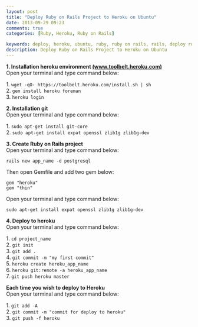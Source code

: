 ```yaml
---
layout: post
title: "Deploy Ruby on Rails Project to Heroku on Ubuntu"
date: 2013-09-29 09:23
comments: true
categories: [Ruby, Heroku, Ruby on Rails]

keywords: deploy, heroku, ubuntu, ruby, ruby on rails, rails, deploy ruby on rails project to heroku on ubuntu
description: Deploy Ruby on Rails Project to Heroku on Ubuntu
---
```


<p>
  <strong>1. Installation heroku environment <a href="https://toolbelt.heroku.com/">(www.toolbelt.heroku.com)</a></strong><br/>
  Open your terminal and type command below:
</p>

<p>
  1. <code>wget -qO- https://toolbelt.heroku.com/install.sh | sh</code><br/>
  2. <code>gem install heroku foreman</code><br/>
  3. <code>heroku login</code>
</p>

<p>
  <strong>2.  Installation git<br/></strong>
  Open your terminal and type command below:
</p>

<p>
  1. <code>sudo apt-get install git-core</code><br/>
  2. <code>sudo apt-get install expat openssl zlib1g zlib1g-dev</code>
</p>

<p>
  <strong>3. Create Ruby on Rails project<br/></strong>
  Open your terminal and type command below:
</p>

<p>
  <code>rails new app_name -d postgresql</code>
</p>

<p>
  Then open Gemfile and add two gem below:
</p>

<p>
  <code>gem "heroku"</code><br/>
  <code>gem "thin"</code>
</p>

<p>
  Open your terminal and type command below:
</p>

<p>
  <code>sudo apt-get install expat openssl zlib1g zlib1g-dev</code>
</p>

<p>
  <strong>4. Deploy to heroku<br/></strong>
  Open your terminal and type command below:
</p>

<p>
  1. <code>cd project_name</code><br/>
  2. <code>git init</code><br/>
  3. <code>git add .</code><br/>
  4. <code>git commit -m "my first commit"</code><br/>
  5. <code>heroku create heroku_app_name</code><br/>
  6. <code>heroku git:remote -a heroku_app_name</code><br/>
  7. <code>git push heroku master</code>
</p>

<p>
  <strong>Each time you wish to deploy to Heroku<br/></strong>
  Open your terminal and type command below:
</p>

<p>
  1. <code>git add -A</code><br/>
  2. <code>git commit -m "commit for deploy to heroku"</code><br/>
  3. <code>git push -f heroku</code>
</p>